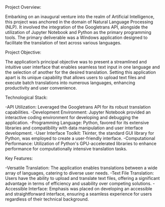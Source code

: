 Project Overview:

Embarking on an inaugural venture into the realm of Artificial Intelligence, this project was anchored in the domain of Natural Language Processing (NLP).
It involved the integration of the Googletrans API, alongside the utilization of Jupyter Notebook and Python as the primary programming tools.
The primary deliverable was a Windows application designed to facilitate the translation of text across various languages.

Project Objective:

The application’s principal objective was to present a streamlined and intuitive user interface that enables seamless text input in one language and the selection of another for the desired translation.
Setting this application apart is its unique capability that allows users to upload text files and execute batch translations into numerous languages, enhancing productivity and user convenience.

Technological Stack:

-API Utilization: Leveraged the Googletrans API for its robust translation capabilities.
-Development Environment: Jupyter Notebook provided an interactive coding environment for developing and debugging the application.
-Programming Language: Python, favored for its extensive libraries and compatibility with data manipulation and user interface development.
-User Interface Toolkit: Tkinter, the standard GUI library for Python, was employed to create a user-friendly interface.
-Computational Performance: Utilization of Python's GPU-accelerated libraries to enhance performance for computationally intensive translation tasks.

Key Features:

-Versatile Translation: The application enables translations between a wide array of languages, catering to diverse user needs.
-Text File Translation: Users have the ability to upload and translate text files, offering a significant advantage in terms of efficiency and usability over competing solutions.
-Accessible Interface: Emphasis was placed on developing an accessible and straightforward interface, ensuring a seamless experience for users regardless of their technical background.
